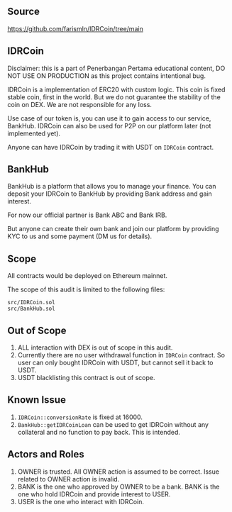 ## Source

https://github.com/farismln/IDRCoin/tree/main

## IDRCoin

Disclaimer: this is a part of Penerbangan Pertama educational content, DO NOT USE ON PRODUCTION as this project contains intentional bug.

IDRCoin is a implementation of ERC20 with custom logic.
This coin is fixed stable coin, first in the world.
But we do not guarantee the stability of the coin on DEX. We are not responsible for any loss.

Use case of our token is, you can use it to gain access to our service, BankHub.
IDRCoin can also be used for P2P on our platform later (not implemented yet).

Anyone can have IDRCoin by trading it with USDT on `IDRCoin` contract.

## BankHub

BankHub is a platform that allows you to manage your finance.
You can deposit your IDRCoin to BankHub by providing Bank address and gain interest.

For now our official partner is Bank ABC and Bank IRB.

But anyone can create their own bank and join our platform by providing KYC to us and some payment (DM us for details).

## Scope

All contracts would be deployed on Ethereum mainnet.

The scope of this audit is limited to the following files:

```tree
src/IDRCoin.sol
src/BankHub.sol
```

## Out of Scope

1. ALL interaction with DEX is out of scope in this audit.
2. Currently there are no user withdrawal function in `IDRCoin` contract. So user can only bought IDRCoin with USDT, but cannot sell it back to USDT.
3. USDT blacklisting this contract is out of scope.

## Known Issue

1. `IDRCoin::conversionRate` is fixed at 16000.
2. `BankHub::getIDRCoinLoan` can be used to get IDRCoin without any collateral and no function to pay back. This is intended.

## Actors and Roles

1. OWNER is trusted. All OWNER action is assumed to be correct. Issue related to OWNER action is invalid.
2. BANK is the one who approved by OWNER to be a bank. BANK is the one who hold IDRCoin and provide interest to USER.
3. USER is the one who interact with IDRCoin.

```
